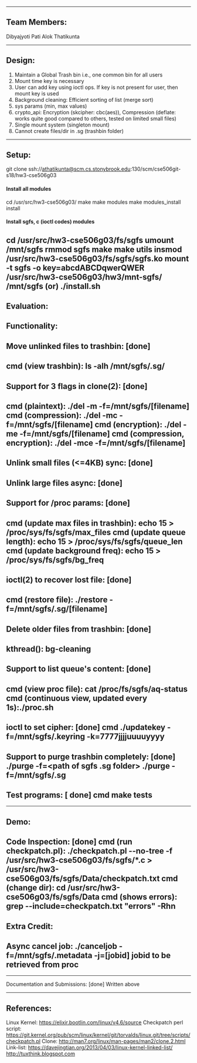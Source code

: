 --------------
Team Members:
--------------
Dibyajyoti Pati
Alok Thatikunta 
 
--------------
Design:
--------------
1. Maintain a Global Trash bin i.e., one common bin for all users
2. Mount time key is necessary
3. User can add key using ioctl ops. If key is not present for user, then mount key is used
4. Background cleaning: Efficient sorting of list (merge sort)
5. sys params (min, max values)
6. crypto_api: Encryption (skcipher: cbc(aes)), Compression (deflate: works quite good compared to others, tested on limited small files)
7. Single mount system (singleton mount)
8. Cannot create files/dir in .sg (trashbin folder)

----------------------------------------------------------------------------------------------------------------
Setup:
--------------
git clone ssh://athatikunta@scm.cs.stonybrook.edu:130/scm/cse506git-s18/hw3-cse506g03
#### Install all modules
cd /usr/src/hw3-cse506g03/
make
make modules
make modules_install install

#### Install sgfs, c (ioctl codes) modules
cd /usr/src/hw3-cse506g03/fs/sgfs
umount /mnt/sgfs
rmmod sgfs
make
make utils
insmod /usr/src/hw3-cse506g03/fs/sgfs/sgfs.ko
mount -t sgfs -o key=abcdABCDqwerQWER /usr/src/hw3-cse506g03/hw3/mnt-sgfs/ /mnt/sgfs
(or)
./install.sh
----------------------------------------------------------------------------------------------------------------
Evaluation:
----------------------------------------------------------------------------------------------------------------
Functionality:
----------------------------------------------------------------------------------------------------------------
Move unlinked files to trashbin:	[done]
--------------
cmd (view trashbin): 			ls -alh /mnt/sgfs/.sg/
----------------------------------------------------------------------------------------------------------------
Support for 3 flags in clone(2):	[done]
--------------
cmd (plaintext):			./del -m -f=/mnt/sgfs/[filename]
cmd (compression):			./del -mc -f=/mnt/sgfs/[filename]
cmd (encryption):			./del -me -f=/mnt/sgfs/[filename]
cmd (compression, encryption):		./del -mce -f=/mnt/sgfs/[filename]
----------------------------------------------------------------------------------------------------------------
Unlink small files (<=4KB) sync:	[done]
----------------------------------------------------------------------------------------------------------------
Unlink large files async:		[done]
----------------------------------------------------------------------------------------------------------------
Support for /proc params:		[done]
--------------
cmd (update max files in trashbin): 	echo 15 > /proc/sys/fs/sgfs/max_files
cmd (update queue length):		echo 15 > /proc/sys/fs/sgfs/queue_len
cmd (update background freq):		echo 15 > /proc/sys/fs/sgfs/bg_freq
----------------------------------------------------------------------------------------------------------------
ioctl(2) to recover lost file: 		[done]
--------------
cmd (restore file):			./restore -f=/mnt/sgfs/.sg/[filename]
----------------------------------------------------------------------------------------------------------------
Delete older files from trashbin:	[done]
--------------
kthread(): 				bg-cleaning
----------------------------------------------------------------------------------------------------------------
Support to list queue's content:	[done]
--------------
cmd (view proc file):			cat /proc/fs/sgfs/aq-status
cmd (continuous view, updated every 1s):./proc.sh
----------------------------------------------------------------------------------------------------------------
ioctl to set cipher:			[done]
cmd 					 ./updatekey -f=/mnt/sgfs/.keyring -k=7777jjjjuuuuyyyy
----------------------------------------------------------------------------------------------------------------
Support to purge trashbin completely:	[done]	./purge -f=<path of sgfs .sg folder>
						./purge -f=/mnt/sgfs/.sg
----------------------------------------------------------------------------------------------------------------
Test programs:				[ done] 
cmd					make tests
----------------------------------------------------------------------------------------------------------------

----------------------------------------------------------------------------------------------------------------
Demo:
--------------
Code Inspection:			[done]
cmd (run checkpatch.pl):		./checkpatch.pl --no-tree -f /usr/src/hw3-cse506g03/fs/sgfs/*.c > /usr/src/hw3-cse506g03/fs/sgfs/Data/checkpatch.txt
cmd (change dir):			cd /usr/src/hw3-cse506g03/fs/sgfs/Data
cmd (shows errors):			grep --include=checkpatch.txt "errors" -Rhn
----------------------------------------------------------------------------------------------------------------
Extra Credit:
--------------
Async cancel job:			./canceljob -f=/mnt/sgfs/.metadata -j=[jobid]
					jobid to be retrieved from proc
----------------------------------------------------------------------------------------------------------------

--------------
Documentation and Submissions:		[done] 
Written above

----------------------------------------------------------------------------------------------------------------
References:
--------------
Linux Kernel: https://elixir.bootlin.com/linux/v4.6/source
Checkpatch perl script: https://git.kernel.org/pub/scm/linux/kernel/git/torvalds/linux.git/tree/scripts/checkpatch.pl
Clone: http://man7.org/linux/man-pages/man2/clone.2.html
Link-list: https://davejingtian.org/2013/04/03/linux-kernel-linked-list/
http://tuxthink.blogspot.com
